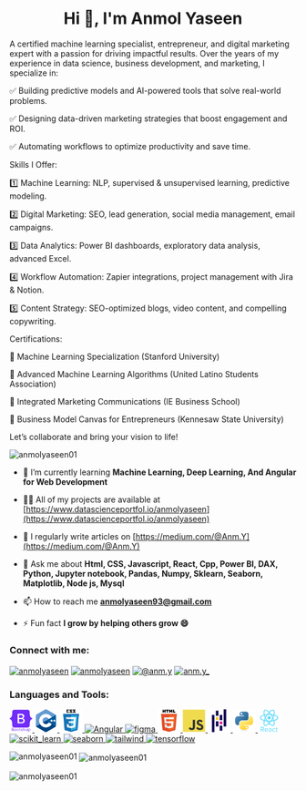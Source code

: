 <h1 align="center">Hi 👋, I'm Anmol Yaseen</h1>
<p align="left"> A certified machine learning specialist, entrepreneur, and digital marketing expert with a passion for driving impactful results. Over the years of my experience in data science, business development, and marketing, I specialize in:</p>

<p align="left">✅ Building predictive models and AI-powered tools that solve real-world problems.</p>
<p align="left">✅ Designing data-driven marketing strategies that boost engagement and ROI.</p>
<p align="left">✅ Automating workflows to optimize productivity and save time.</p>

<p align="left">Skills I Offer:
<p align="left">1️⃣ Machine Learning: NLP, supervised & unsupervised learning, predictive modeling.</p>
<p align="left">2️⃣ Digital Marketing: SEO, lead generation, social media management, email campaigns.</p>
<p align="left">3️⃣ Data Analytics: Power BI dashboards, exploratory data analysis, advanced Excel.</p>
<p align="left">4️⃣ Workflow Automation: Zapier integrations, project management with Jira & Notion.</p>
<p align="left">5️⃣ Content Strategy: SEO-optimized blogs, video content, and compelling copywriting.</p>

<p align="left">Certifications:</p>
<p align="left">📜 Machine Learning Specialization (Stanford University)</p>
<p align="left">📜 Advanced Machine Learning Algorithms (United Latino Students Association)</p>
<p align="left">📜 Integrated Marketing Communications (IE Business School)</p>
<p align="left">📜 Business Model Canvas for Entrepreneurs (Kennesaw State University)</p>

 <p align="left">Let’s collaborate and bring your vision to life! </p>

<p align="left"> <img src="https://komarev.com/ghpvc/?username=anmolyaseen01&label=Profile%20views&color=0e75b6&style=flat" alt="anmolyaseen01" /> </p>

- 🌱 I’m currently learning **Machine Learning, Deep Learning, And Angular for Web Development**

- 👨‍💻 All of my projects are available at [https://www.datascienceportfol.io/anmolyaseen](https://www.datascienceportfol.io/anmolyaseen)

- 📝 I regularly write articles on [https://medium.com/@Anm.Y](https://medium.com/@Anm.Y)

- 💬 Ask me about **Html, CSS, Javascript, React, Cpp, Power BI, DAX, Python, Jupyter notebook, Pandas, Numpy, Sklearn, Seaborn, Matplotlib, Node js, Mysql**

- 📫 How to reach me **anmolyaseen93@gmail.com**

- ⚡ Fun fact **I grow by helping others grow 😄**

<h3 align="left">Connect with me:</h3>
<p align="left">
<a href="https://linkedin.com/in/anmolyaseen" target="blank"><img align="center" src="https://raw.githubusercontent.com/rahuldkjain/github-profile-readme-generator/master/src/images/icons/Social/linked-in-alt.svg" alt="anmolyaseen" height="30" width="40" /></a>
<a href="https://kaggle.com/anmolyaseen" target="blank"><img align="center" src="https://raw.githubusercontent.com/rahuldkjain/github-profile-readme-generator/master/src/images/icons/Social/kaggle.svg" alt="anmolyaseen" height="30" width="40" /></a>
<a href="https://medium.com/@anm.y" target="blank"><img align="center" src="https://raw.githubusercontent.com/rahuldkjain/github-profile-readme-generator/master/src/images/icons/Social/medium.svg" alt="@anm.y" height="30" width="40" /></a>
<a href="https://www.youtube.com/c/anm.y_" target="blank"><img align="center" src="https://raw.githubusercontent.com/rahuldkjain/github-profile-readme-generator/master/src/images/icons/Social/youtube.svg" alt="anm.y_" height="30" width="40" /></a>
</p>

<h3 align="left">Languages and Tools:</h3>
<p align="left"> <a href="https://getbootstrap.com" target="_blank" rel="noreferrer"> <img src="https://raw.githubusercontent.com/devicons/devicon/master/icons/bootstrap/bootstrap-plain-wordmark.svg" alt="bootstrap" width="40" height="40"/> </a> <a href="https://www.w3schools.com/cpp/" target="_blank" rel="noreferrer"> <img src="https://raw.githubusercontent.com/devicons/devicon/master/icons/cplusplus/cplusplus-original.svg" alt="cplusplus" width="40" height="40"/> </a> <a href="https://www.w3schools.com/css/" target="_blank" rel="noreferrer"> <img src="https://raw.githubusercontent.com/devicons/devicon/master/icons/css3/css3-original-wordmark.svg" alt="css3" width="40" height="40"/> </a> <a href="https://angular.io/" target="_blank" rel="noreferrer"> <img src="https://thumbs.dreamstime.com/b/angular-typescript-based-open-source-web-application-framework-led-angular-team-google-community-204759452.jpg" alt="Angular" width="40" height="40"/> </a> <a href="https://www.figma.com/" target="_blank" rel="noreferrer"> <img src="https://www.vectorlogo.zone/logos/figma/figma-icon.svg" alt="figma" width="40" height="40"/> </a> <a href="https://www.w3.org/html/" target="_blank" rel="noreferrer"> <img src="https://raw.githubusercontent.com/devicons/devicon/master/icons/html5/html5-original-wordmark.svg" alt="html5" width="40" height="40"/> </a> <a href="https://developer.mozilla.org/en-US/docs/Web/JavaScript" target="_blank" rel="noreferrer"> <img src="https://raw.githubusercontent.com/devicons/devicon/master/icons/javascript/javascript-original.svg" alt="javascript" width="40" height="40"/> </a> <a href="https://pandas.pydata.org/" target="_blank" rel="noreferrer"> <img src="https://raw.githubusercontent.com/devicons/devicon/2ae2a900d2f041da66e950e4d48052658d850630/icons/pandas/pandas-original.svg" alt="pandas" width="40" height="40"/> </a> <a href="https://www.python.org" target="_blank" rel="noreferrer"> <img src="https://raw.githubusercontent.com/devicons/devicon/master/icons/python/python-original.svg" alt="python" width="40" height="40"/> </a> <a href="https://reactjs.org/" target="_blank" rel="noreferrer"> <img src="https://raw.githubusercontent.com/devicons/devicon/master/icons/react/react-original-wordmark.svg" alt="react" width="40" height="40"/> </a> <a href="https://scikit-learn.org/" target="_blank" rel="noreferrer"> <img src="https://upload.wikimedia.org/wikipedia/commons/0/05/Scikit_learn_logo_small.svg" alt="scikit_learn" width="40" height="40"/> </a> <a href="https://seaborn.pydata.org/" target="_blank" rel="noreferrer"> <img src="https://seaborn.pydata.org/_images/logo-mark-lightbg.svg" alt="seaborn" width="40" height="40"/> </a> <a href="https://tailwindcss.com/" target="_blank" rel="noreferrer"> <img src="https://www.vectorlogo.zone/logos/tailwindcss/tailwindcss-icon.svg" alt="tailwind" width="40" height="40"/> </a> <a href="https://www.tensorflow.org" target="_blank" rel="noreferrer"> <img src="https://www.vectorlogo.zone/logos/tensorflow/tensorflow-icon.svg" alt="tensorflow" width="40" height="40"/> </a> </p>

<p><img align="left" src="https://github-readme-stats.vercel.app/api/top-langs?username=anmolyaseen01&show_icons=true&locale=en&layout=compact" alt="anmolyaseen01" /></p>

<p>&nbsp;<img align="center" src="https://github-readme-stats.vercel.app/api?username=anmolyaseen01&show_icons=true&locale=en" alt="anmolyaseen01" /></p>

<p><img align="center" src="https://github-readme-streak-stats.herokuapp.com/?user=anmolyaseen01&" alt="anmolyaseen01" /></p>
